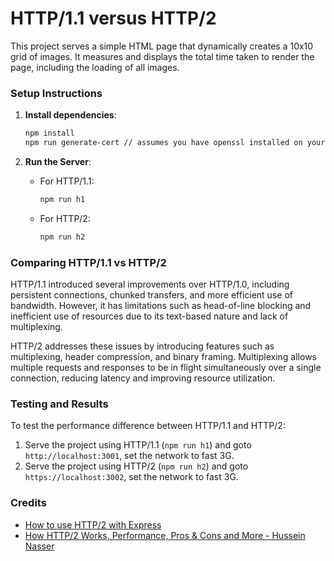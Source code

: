 # HTTP/1.1 versus HTTP/2 


This project serves a simple HTML page that dynamically creates a 10x10 grid of images. It measures and displays the total time taken to render the page, including the loading of all images. 

### Setup Instructions

1. **Install dependencies**:
   ```sh
   npm install
   npm run generate-cert // assumes you have openssl installed on your machine,
   ```

2. **Run the Server**:
   - For HTTP/1.1:
     ```sh
     npm run h1
     ```
   - For HTTP/2:
     ```sh
     npm run h2
     ```

### Comparing HTTP/1.1 vs HTTP/2

HTTP/1.1 introduced several improvements over HTTP/1.0, including persistent connections, chunked transfers, and more efficient use of bandwidth. However, it has limitations such as head-of-line blocking and inefficient use of resources due to its text-based nature and lack of multiplexing.

HTTP/2 addresses these issues by introducing features such as multiplexing, header compression, and binary framing. Multiplexing allows multiple requests and responses to be in flight simultaneously over a single connection, reducing latency and improving resource utilization.

### Testing and Results

To test the performance difference between HTTP/1.1 and HTTP/2:
1. Serve the project using HTTP/1.1 (`npm run h1`) and goto `http://localhost:3001`, set the network to fast 3G.
2. Serve the project using HTTP/2 (`npm run h2`) and goto `https://localhost:3002`, set the network to fast 3G.

### Credits

- [How to use HTTP/2 with Express](https://typeofnan.dev/how-to-use-http2-with-express/)
- [How HTTP/2 Works, Performance, Pros & Cons and More - Hussein Nasser](https://www.youtube.com/watch?v=fVKPrDrEwTI)
